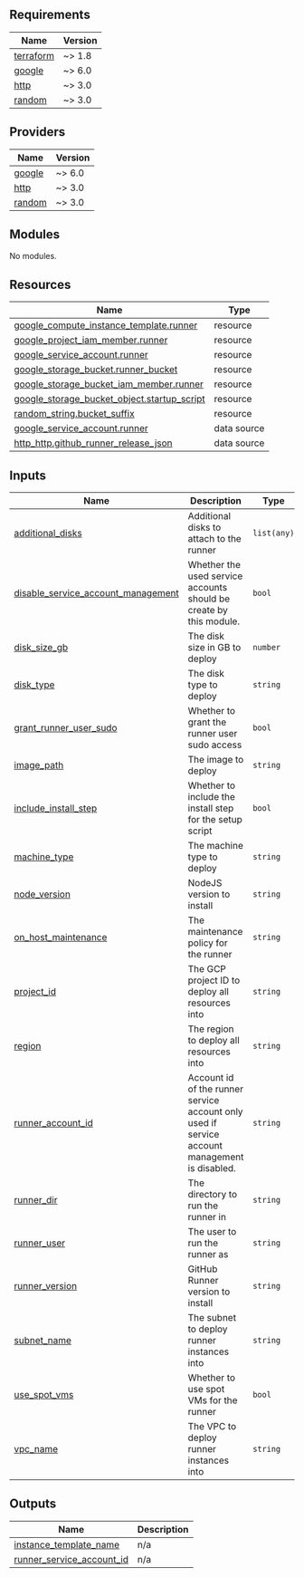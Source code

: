 <!-- BEGIN_TF_DOCS -->
## Requirements

| Name | Version |
|------|---------|
| <a name="requirement_terraform"></a> [terraform](#requirement\_terraform) | ~> 1.8 |
| <a name="requirement_google"></a> [google](#requirement\_google) | ~> 6.0 |
| <a name="requirement_http"></a> [http](#requirement\_http) | ~> 3.0 |
| <a name="requirement_random"></a> [random](#requirement\_random) | ~> 3.0 |

## Providers

| Name | Version |
|------|---------|
| <a name="provider_google"></a> [google](#provider\_google) | ~> 6.0 |
| <a name="provider_http"></a> [http](#provider\_http) | ~> 3.0 |
| <a name="provider_random"></a> [random](#provider\_random) | ~> 3.0 |

## Modules

No modules.

## Resources

| Name | Type |
|------|------|
| [google_compute_instance_template.runner](https://registry.terraform.io/providers/hashicorp/google/latest/docs/resources/compute_instance_template) | resource |
| [google_project_iam_member.runner](https://registry.terraform.io/providers/hashicorp/google/latest/docs/resources/project_iam_member) | resource |
| [google_service_account.runner](https://registry.terraform.io/providers/hashicorp/google/latest/docs/resources/service_account) | resource |
| [google_storage_bucket.runner_bucket](https://registry.terraform.io/providers/hashicorp/google/latest/docs/resources/storage_bucket) | resource |
| [google_storage_bucket_iam_member.runner](https://registry.terraform.io/providers/hashicorp/google/latest/docs/resources/storage_bucket_iam_member) | resource |
| [google_storage_bucket_object.startup_script](https://registry.terraform.io/providers/hashicorp/google/latest/docs/resources/storage_bucket_object) | resource |
| [random_string.bucket_suffix](https://registry.terraform.io/providers/hashicorp/random/latest/docs/resources/string) | resource |
| [google_service_account.runner](https://registry.terraform.io/providers/hashicorp/google/latest/docs/data-sources/service_account) | data source |
| [http_http.github_runner_release_json](https://registry.terraform.io/providers/hashicorp/http/latest/docs/data-sources/http) | data source |

## Inputs

| Name | Description | Type | Default | Required |
|------|-------------|------|---------|:--------:|
| <a name="input_additional_disks"></a> [additional\_disks](#input\_additional\_disks) | Additional disks to attach to the runner | `list(any)` | n/a | yes |
| <a name="input_disable_service_account_management"></a> [disable\_service\_account\_management](#input\_disable\_service\_account\_management) | Whether the used service accounts should be create by this module. | `bool` | n/a | yes |
| <a name="input_disk_size_gb"></a> [disk\_size\_gb](#input\_disk\_size\_gb) | The disk size in GB to deploy | `number` | n/a | yes |
| <a name="input_disk_type"></a> [disk\_type](#input\_disk\_type) | The disk type to deploy | `string` | n/a | yes |
| <a name="input_grant_runner_user_sudo"></a> [grant\_runner\_user\_sudo](#input\_grant\_runner\_user\_sudo) | Whether to grant the runner user sudo access | `bool` | n/a | yes |
| <a name="input_image_path"></a> [image\_path](#input\_image\_path) | The image to deploy | `string` | n/a | yes |
| <a name="input_include_install_step"></a> [include\_install\_step](#input\_include\_install\_step) | Whether to include the install step for the setup script | `bool` | n/a | yes |
| <a name="input_machine_type"></a> [machine\_type](#input\_machine\_type) | The machine type to deploy | `string` | n/a | yes |
| <a name="input_node_version"></a> [node\_version](#input\_node\_version) | NodeJS version to install | `string` | n/a | yes |
| <a name="input_on_host_maintenance"></a> [on\_host\_maintenance](#input\_on\_host\_maintenance) | The maintenance policy for the runner | `string` | n/a | yes |
| <a name="input_project_id"></a> [project\_id](#input\_project\_id) | The GCP project ID to deploy all resources into | `string` | n/a | yes |
| <a name="input_region"></a> [region](#input\_region) | The region to deploy all resources into | `string` | n/a | yes |
| <a name="input_runner_account_id"></a> [runner\_account\_id](#input\_runner\_account\_id) | Account id of the runner service account only used if service account management is disabled. | `string` | n/a | yes |
| <a name="input_runner_dir"></a> [runner\_dir](#input\_runner\_dir) | The directory to run the runner in | `string` | n/a | yes |
| <a name="input_runner_user"></a> [runner\_user](#input\_runner\_user) | The user to run the runner as | `string` | n/a | yes |
| <a name="input_runner_version"></a> [runner\_version](#input\_runner\_version) | GitHub Runner version to install | `string` | n/a | yes |
| <a name="input_subnet_name"></a> [subnet\_name](#input\_subnet\_name) | The subnet to deploy runner instances into | `string` | n/a | yes |
| <a name="input_use_spot_vms"></a> [use\_spot\_vms](#input\_use\_spot\_vms) | Whether to use spot VMs for the runner | `bool` | n/a | yes |
| <a name="input_vpc_name"></a> [vpc\_name](#input\_vpc\_name) | The VPC to deploy runner instances into | `string` | n/a | yes |

## Outputs

| Name | Description |
|------|-------------|
| <a name="output_instance_template_name"></a> [instance\_template\_name](#output\_instance\_template\_name) | n/a |
| <a name="output_runner_service_account_id"></a> [runner\_service\_account\_id](#output\_runner\_service\_account\_id) | n/a |
<!-- END_TF_DOCS -->
